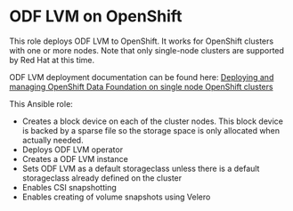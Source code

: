 # ODF LVM on OpenShift

This role deploys ODF LVM to OpenShift. It works for OpenShift clusters with one or more nodes. Note that only single-node clusters are supported by Red Hat at this time.

ODF LVM deployment documentation can be found here: [Deploying and managing OpenShift Data Foundation on single node OpenShift clusters](https://access.redhat.com/documentation/en-us/red_hat_openshift_data_foundation/4.11/html/deploying_and_managing_openshift_data_foundation_on_single_node_openshift_clusters/index)

This Ansible role:

* Creates a block device on each of the cluster nodes. This block device is backed by a sparse file so the storage space is only allocated when actually needed.
* Deploys ODF LVM operator
* Creates a ODF LVM instance
* Sets ODF LVM as a default storageclass unless there is a default storageclass already defined on the cluster
* Enables CSI snapshotting
* Enables creating of volume snapshots using Velero
